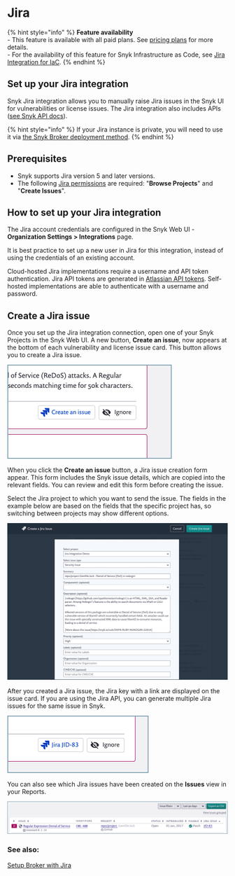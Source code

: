 # Jira

{% hint style="info" %}
**Feature availability**\
\- This feature is available with all paid plans. See [pricing plans](https://snyk.io/plans/) for more details.\
\- For the availability of this feature for Snyk Infrastructure as Code, see [Jira Integration for IaC](../../../scan-with-snyk/scan-cloud-deployment/snyk-infrastructure-as-code/jira-integration.md).
{% endhint %}

## **Set up your Jira integration**

Snyk Jira integration allows you to manually raise Jira issues in the Snyk UI for vulnerabilities or license issues. The Jira integration also includes APIs ([see Snyk API docs](https://snyk.docs.apiary.io/#reference/projects/project-jira-issues)).

{% hint style="info" %}
If your Jira instance is private, you will need to use it via [the Snyk Broker deployment method](../../extensions/snyk-broker/snyk-broker-set-up-examples/setup-broker-with-jira.md).
{% endhint %}

## **Prerequisites**

* Snyk supports Jira version 5 and later versions.
* The following [Jira permissions](https://confluence.atlassian.com/adminjiraserver073/managing-project-permissions-861253293.html) are required: "**Browse Projects**" and "**Create Issues**".

## **How to set up your Jira integration**

The Jira account credentials are configured in the Snyk Web UI - **Organization Settings > Integrations** page.

It is best practice to set up a new user in Jira for this integration, instead of using the credentials of an existing account.

Cloud-hosted Jira implementations require a username and API token authentication. Jira API tokens are generated in [Atlassian API tokens](https://id.atlassian.com/manage/api-tokens). Self-hosted implementations are able to authenticate with a username and password.

## **Create a Jira issue**

Once you set up the Jira integration connection, open one of your Snyk Projects in the Snyk Web UI. A new button, **Create an issue**, now appears at the bottom of each vulnerability and license issue card. This button allows you to create a Jira issue.

![](<../../../.gitbook/assets/Jira - new button.png>)

When you click the **Create an issue** button, a Jira issue creation form appear. This form includes the Snyk issue details, which are copied into the relevant fields. You can review and edit this form before creating the issue.

Select the Jira project to which you want to send the issue. The fields in the example below are based on the fields that the specific project has, so switching between projects may show different options.

![](../../../.gitbook/assets/uuid-67202f8e-7f70-1e84-6044-f65ec36138b3-en.png)

After you created a Jira issue, the Jira key with a link are displayed on the issue card. If you are using the Jira API, you can generate multiple Jira issues for the same issue in Snyk.

![](<../../../.gitbook/assets/Jira - Button with a link.png>)

You can also see which Jira issues have been created on the **Issues** view in your Reports.

![](<../../../.gitbook/assets/Jira - Isuues in Report.png>)

### See also:

[Setup Broker with Jira](../../extensions/snyk-broker/snyk-broker-set-up-examples/setup-broker-with-jira.md)
